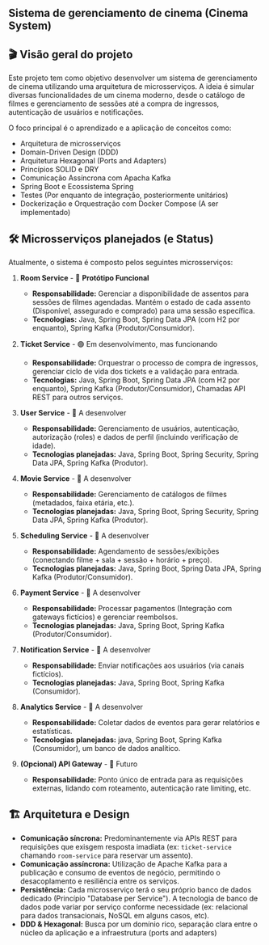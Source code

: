 ## Sistema de gerenciamento de cinema (Cinema System)

## 🎬 Visão geral do projeto 
Este projeto tem como objetivo desenvolver um sistema de gerenciamento de cinema utilizando 
uma arquitetura de microsserviços. A ideia é simular diversas funcionalidades de um cinema
moderno, desde o catálogo de filmes e gerenciamento de sessões até a compra de ingressos,
autenticação de usuários e notificações.

O foco principal é o aprendizado e a aplicação de conceitos como:
- Arquitetura de microsserviços
- Domain-Driven Design (DDD)
- Arquitetura Hexagonal (Ports and Adapters)
- Princípios SOLID e DRY
- Comunicação Assíncrona com Apacha Kafka
- Spring Boot e Ecossistema Spring
- Testes (Por enquanto de integração, posteriormente unitários)
- Dockerização e Orquestração com Docker Compose (A ser implementado)

## 🛠️ Microsserviços planejados (e Status)

Atualmente, o sistema é composto pelos seguintes microsserviços:

1. **Room Service** - 🌟 **Protótipo Funcional**
   *  **Responsabilidade:** Gerenciar a disponibilidade de assentos para sessões de filmes agendadas. Mantém o estado de cada assento (Disponível, assegurado e comprado) para uma sessão específica.
   *  **Tecnologias:** Java, Spring Boot, Spring Data JPA (com H2 por enquanto), Spring Kafka (Produtor/Consumidor).

2. **Ticket Service** - 🟢 Em desenvolvimento, mas funcionando
   *  **Responsabilidade:** Orquestrar o processo de compra de ingressos, gerenciar ciclo de vida dos tickets e a validação para entrada.
   *  **Tecnologias:** Java, Spring Boot, Spring Data JPA (com H2 por enquanto), Spring Kafka (Produtor/Consumidor), Chamadas API REST para outros serviços.

3. **User Service** - 🚧 A desenvolver
   *  **Responsabilidade:** Gerenciamento de usuários, autenticação, autorização (roles) e dados de perfil (incluindo verificação de idade).
   *  **Tecnologias planejadas:** Java, Spring Boot, Spring Security, Spring Data JPA, Spring Kafka (Produtor).

4. **Movie Service** - 🚧 A desenvolver
   *  **Responsabilidade:** Gerenciamento de catálogos de filmes (metadados, faixa etária, etc.).
   *  **Tecnologias planejadas:** Java, Spring Boot, Spring Security, Spring Data JPA, Spring Kafka (Produtor).

5. **Scheduling Service** - 🚧 A desenvolver
   *  **Responsabilidade:** Agendamento de sessões/exibições (conectando filme + sala + sessão + horário + preço).
   *  **Tecnologias planejadas:** Java, Spring Boot, Spring Data JPA, Spring Kafka (Produtor/Consumidor).

6. **Payment Service** - 🚧 A desenvolver
   *  **Responsabilidade:** Processar pagamentos (Integração com gateways fictícios) e gerenciar reembolsos.
   *  **Tecnologias planejadas:** Java, Spring Boot, Spring Kafka (Produtor/Consumidor).

7. **Notification Service** - 🚧 A desenvolver
   *  **Responsabilidade:** Enviar notificações aos usuários (via canais fictícios).
   *  **Tecnologias planejadas:** Java, Spring Boot, Spring Kafka (Consumidor).

8. **Analytics Service** - 🚧 A desenvolver
   *  **Responsabilidade:** Coletar dados de eventos para gerar relatórios e estatísticas.
   *  **Tecnologias planejadas:** java, Spring Boot, Spring Kafka (Consumidor), um banco de dados analítico.

9. **(Opcional) API Gateway** - 🔮 Futuro
   *  **Responsabilidade:** Ponto único de entrada para as requisições externas, lidando com roteamento, autenticação rate limiting, etc.

## 🏗️ Arquitetura e Design

*  **Comunicação síncrona:** Predominantemente via APIs REST para requisições que exisgem resposta imadiata (ex: `ticket-service` chamando `room-service` para reservar um assento).
*  **Comunicação assíncrona:** Utilização de Apache Kafka para a publicação e consumo de eventos de negócio, permitindo o desacoplamento e resiliência entre os serviços.
*  **Persistência:** Cada microsserviço terá o seu próprio banco de dados dedicado (Princípio "Database per Service"). A tecnologia de banco de dados pode variar por serviço conforme necessidade (ex: relacional para dados transacionais, NoSQL em alguns casos, etc).
*  **DDD & Hexagonal:** Busca por um domínio rico, separação clara entre o núcleo da aplicação e a infraestrutura (ports and adapters)
